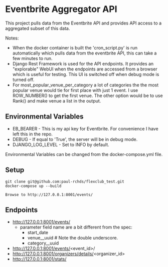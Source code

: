 # Eventbrite Aggregator API

This project pulls data from the Eventbrite API and provides API access to a aggregated subset of this data.

Notes: 
* When the docker container is built the 'cron_script.py' is run automatically
which pulls data from the eventbrite API, this can take a few minutes to run.
* Django Rest Framework is used for the API endpoints. It provides an "explorable" WebUI when the 
endpoints are accessed from a browser which is useful for testing. This UI is 
switched off when debug mode is turned off.
* For most_popular_venue_per_category a lot of categories the the most popular
venue would tie for first place with just 1 event. I use ROW_NUMBER() to get the first
venue. The other option would be to use Rank() and make venue a list in the output.

## Environmental Variables
* EB_BEARER - This is my api key for Eventbrite. For convenience I have left this in the repo.
* DEBUG - If equal to 'True', the server will be in debug mode. 
* DJANGO_LOG_LEVEL - Set to INFO by default.

Environmental Variables can be changed from the docker-compose.yml file.

## Setup
```
git clone git@github.com:paul-rchds/flexclub_test.git
docker-compose up --build

Browse to http://127.0.0.1:8001/events/
```

## Endpoints
* http://127.0.0.1:8001/events/
    * parameter field name are a bit different from the spec:
        * start_date
        * venue__uuid # Note the double underscore.
        * category__uuid
* http://127.0.0.1:8001/events/<event_id>/
* http://127.0.0.1:8001/organizers/details/<organizer_id>
* http://127.0.0.1:8001/stats/

